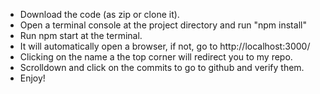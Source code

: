 - Download the code (as zip or clone it).
- Open a terminal console at the project directory and run "npm install"
- Run npm start at the terminal.
- It will automatically open a browser, if not, go to http://localhost:3000/
- Clicking on the name a the top corner will redirect you to my repo.
- Scrolldown and click on the commits to go to github and verify them.
- Enjoy!
